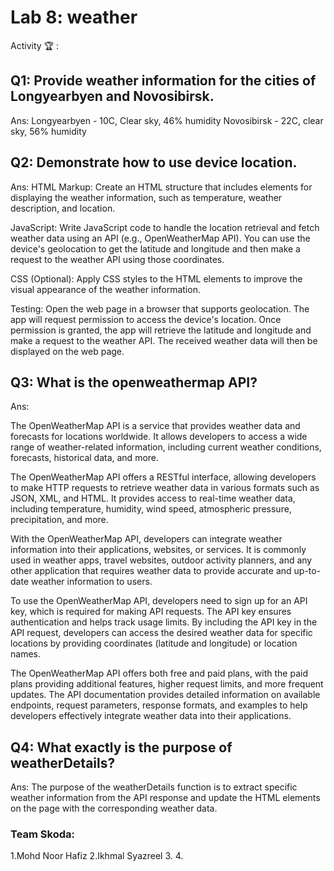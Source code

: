 # Lab 8: weather

Activity 🏆 :
## Q1: Provide weather information for the cities of Longyearbyen and Novosibirsk.
Ans:
Longyearbyen - 10C, Clear sky, 46% humidity
Novosibirsk - 22C, clear sky, 56% humidity

## Q2: Demonstrate how to use device location.
Ans:
HTML Markup: Create an HTML structure that includes elements for displaying the weather information, such as temperature, weather description, and location.

JavaScript: Write JavaScript code to handle the location retrieval and fetch weather data using an API (e.g., OpenWeatherMap API). You can use the device's geolocation to get the latitude and longitude and then make a request to the weather API using those coordinates.

CSS (Optional): Apply CSS styles to the HTML elements to improve the visual appearance of the weather information.

Testing: Open the web page in a browser that supports geolocation. The app will request permission to access the device's location. Once permission is granted, the app will retrieve the latitude and longitude and make a request to the weather API. The received weather data will then be displayed on the web page.

## Q3: What is the openweathermap API?
Ans:

The OpenWeatherMap API is a service that provides weather data and forecasts for locations worldwide. It allows developers to access a wide range of weather-related information, including current weather conditions, forecasts, historical data, and more.

The OpenWeatherMap API offers a RESTful interface, allowing developers to make HTTP requests to retrieve weather data in various formats such as JSON, XML, and HTML. It provides access to real-time weather data, including temperature, humidity, wind speed, atmospheric pressure, precipitation, and more.

With the OpenWeatherMap API, developers can integrate weather information into their applications, websites, or services. It is commonly used in weather apps, travel websites, outdoor activity planners, and any other application that requires weather data to provide accurate and up-to-date weather information to users.

To use the OpenWeatherMap API, developers need to sign up for an API key, which is required for making API requests. The API key ensures authentication and helps track usage limits. By including the API key in the API request, developers can access the desired weather data for specific locations by providing coordinates (latitude and longitude) or location names.

The OpenWeatherMap API offers both free and paid plans, with the paid plans providing additional features, higher request limits, and more frequent updates. The API documentation provides detailed information on available endpoints, request parameters, response formats, and examples to help developers effectively integrate weather data into their applications.


## Q4: What exactly is the purpose of weatherDetails?
Ans:
The purpose of the weatherDetails function is to extract specific weather information from the API response and update the HTML elements on the page with the corresponding weather data.


### Team Skoda:
1.Mohd Noor Hafiz
2.Ikhmal Syazreel
3.
4.
